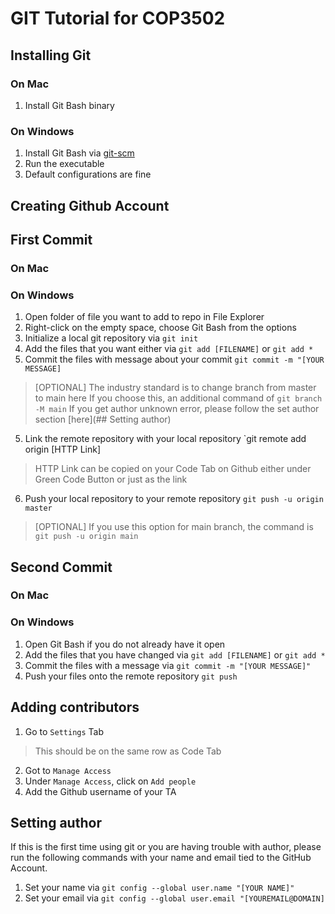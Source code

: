 # GIT Tutorial for COP3502

## Installing Git
### On Mac
1. Install Git Bash binary

### On Windows
1. Install Git Bash via [git-scm](https://git-scm.com/download/win)
2. Run the executable
3. Default configurations are fine

## Creating Github Account

## First Commit
### On Mac

### On Windows
1. Open folder of file you want to add to repo in File Explorer
2. Right-click on the empty space, choose Git Bash from the options
3. Initialize a local git repository via `git init`
3. Add the files that you want either via `git add [FILENAME]` or `git add *`
4. Commit the files with message about your commit `git commit -m "[YOUR MESSAGE]`
>[OPTIONAL] The industry standard is to change branch from master to main here
>If you choose this, an additional command of `git branch -M main`
>If you get author unknown error, please follow the set author section [here](## Setting author)
5. Link the remote repository with your local repository `git remote add origin [HTTP Link]
>HTTP Link can be copied on your Code Tab on Github either under Green Code Button or just as the link
6. Push your local repository to your remote repository `git push -u origin master`
>[OPTIONAL] If you use this option for main branch, the command is `git push -u origin main`


## Second Commit
### On Mac

### On Windows
1. Open Git Bash if you do not already have it open
2. Add the files that you have changed via `git add [FILENAME]` or `git add *`
3. Commit the files with a message via `git commit -m "[YOUR MESSAGE]"`
4. Push your files onto the remote repository `git push`

## Adding contributors

1. Go to `Settings` Tab
>This should be on the same row as Code Tab
2. Got to `Manage Access`
3. Under `Manage Access`, click on `Add people`
4. Add the Github username of your TA


## Setting author
If this is the first time using git or you are having trouble with author, please run the following commands with your name and email tied to the GitHub Account.

1. Set your name via `git config --global user.name "[YOUR NAME]"`
2. Set your email via `git config --global user.email "[YOUREMAIL@DOMAIN]`